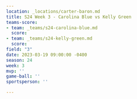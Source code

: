 ```yaml
---
location: _locations/carter-baron.md
title: S24 Week 3 - Carolina Blue vs Kelly Green
teams-score:
- team: _teams/s24-carolina-blue.md
  score: 
- team: _teams/s24-kelly-green.md
  score: 
field: "3"
date: 2023-03-19 09:00:00 -0400
season: 24
week: 3
mvp: ''
game-ball: ''
sportsperson: ''

---
```

